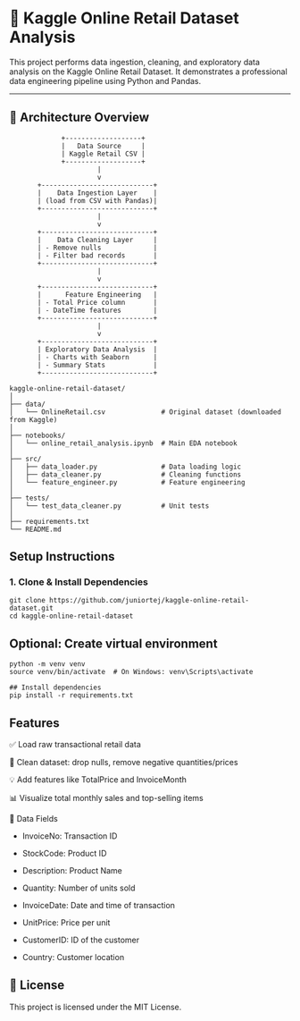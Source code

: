 # 🛒 Kaggle Online Retail Dataset Analysis

This project performs data ingestion, cleaning, and exploratory data analysis on the Kaggle Online Retail Dataset. It demonstrates a professional data engineering pipeline using Python and Pandas.

---

## 📐 Architecture Overview

```plaintext
             +-------------------+
             |   Data Source     |
             | Kaggle Retail CSV |
             +-------------------+
                      |
                      v
       +----------------------------+
       |    Data Ingestion Layer    |
       | (load from CSV with Pandas)|
       +----------------------------+
                      |
                      v
       +----------------------------+
       |    Data Cleaning Layer     |
       | - Remove nulls             |
       | - Filter bad records       |
       +----------------------------+
                      |
                      v
       +----------------------------+
       |      Feature Engineering   |
       | - Total Price column       |
       | - DateTime features        |
       +----------------------------+
                      |
                      v
       +----------------------------+
       | Exploratory Data Analysis  |
       | - Charts with Seaborn      |
       | - Summary Stats            |
       +----------------------------+

kaggle-online-retail-dataset/
│
├── data/
│   └── OnlineRetail.csv              # Original dataset (downloaded from Kaggle)
│
├── notebooks/
│   └── online_retail_analysis.ipynb  # Main EDA notebook
│
├── src/
│   ├── data_loader.py                # Data loading logic
│   ├── data_cleaner.py               # Cleaning functions
│   └── feature_engineer.py           # Feature engineering
│
├── tests/
│   └── test_data_cleaner.py          # Unit tests
│
├── requirements.txt
└── README.md
```

## Setup Instructions
### 1. Clone & Install Dependencies
```
git clone https://github.com/juniortej/kaggle-online-retail-dataset.git
cd kaggle-online-retail-dataset
```

## Optional: Create virtual environment
```
python -m venv venv
source venv/bin/activate  # On Windows: venv\Scripts\activate
```
```
## Install dependencies
pip install -r requirements.txt
```

## Features
✅ Load raw transactional retail data

🧹 Clean dataset: drop nulls, remove negative quantities/prices

💡 Add features like TotalPrice and InvoiceMonth

📊 Visualize total monthly sales and top-selling items


🧠 Data Fields

- InvoiceNo: Transaction ID

- StockCode: Product ID

- Description: Product Name

- Quantity: Number of units sold

- InvoiceDate: Date and time of transaction

- UnitPrice: Price per unit

- CustomerID: ID of the customer

- Country: Customer location

## 📜 License
This project is licensed under the MIT License.


